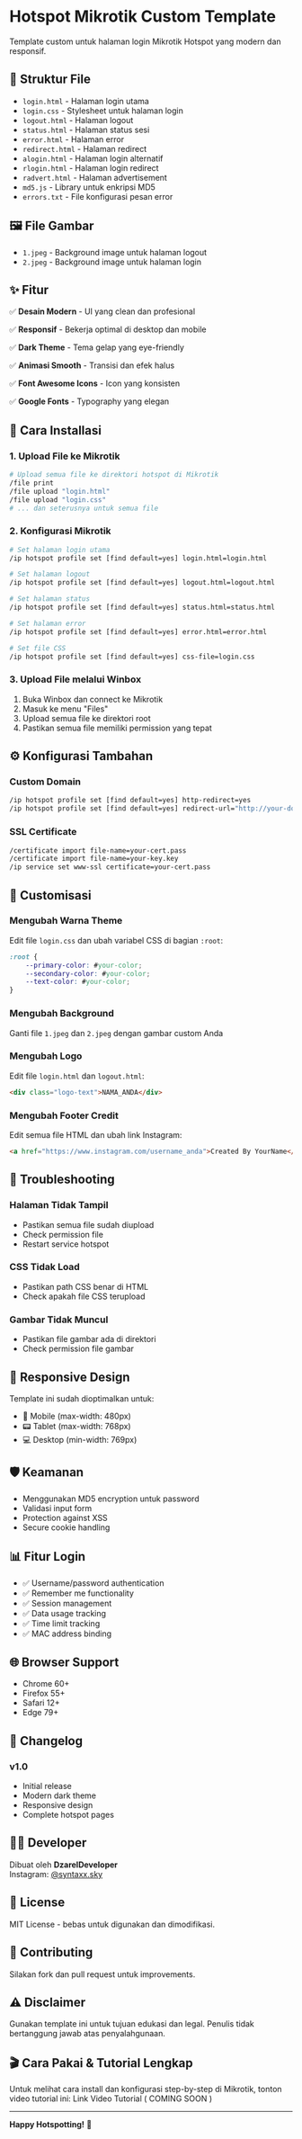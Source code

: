 # Hotspot Mikrotik Custom Template

Template custom untuk halaman login Mikrotik Hotspot yang modern dan responsif.

## 📁 Struktur File

- `login.html` - Halaman login utama
- `login.css` - Stylesheet untuk halaman login
- `logout.html` - Halaman logout
- `status.html` - Halaman status sesi
- `error.html` - Halaman error
- `redirect.html` - Halaman redirect
- `alogin.html` - Halaman login alternatif
- `rlogin.html` - Halaman login redirect
- `radvert.html` - Halaman advertisement
- `md5.js` - Library untuk enkripsi MD5
- `errors.txt` - File konfigurasi pesan error

## 🖼️ File Gambar

- `1.jpeg` - Background image untuk halaman logout
- `2.jpeg` - Background image untuk halaman login

## ✨ Fitur

✅ **Desain Modern** - UI yang clean dan profesional

✅ **Responsif** - Bekerja optimal di desktop dan mobile

✅ **Dark Theme** - Tema gelap yang eye-friendly

✅ **Animasi Smooth** - Transisi dan efek halus

✅ **Font Awesome Icons** - Icon yang konsisten

✅ **Google Fonts** - Typography yang elegan

## 🚀 Cara Installasi

### 1. Upload File ke Mikrotik

```bash
# Upload semua file ke direktori hotspot di Mikrotik
/file print
/file upload "login.html"
/file upload "login.css"
# ... dan seterusnya untuk semua file
```

### 2. Konfigurasi Mikrotik

```bash
# Set halaman login utama
/ip hotspot profile set [find default=yes] login.html=login.html

# Set halaman logout
/ip hotspot profile set [find default=yes] logout.html=logout.html

# Set halaman status
/ip hotspot profile set [find default=yes] status.html=status.html

# Set halaman error
/ip hotspot profile set [find default=yes] error.html=error.html

# Set file CSS
/ip hotspot profile set [find default=yes] css-file=login.css
```

### 3. Upload File melalui Winbox

1. Buka Winbox dan connect ke Mikrotik
2. Masuk ke menu "Files"
3. Upload semua file ke direktori root
4. Pastikan semua file memiliki permission yang tepat

## ⚙️ Konfigurasi Tambahan

### Custom Domain
```bash
/ip hotspot profile set [find default=yes] http-redirect=yes
/ip hotspot profile set [find default=yes] redirect-url="http://your-domain.com"
```

### SSL Certificate
```bash
/certificate import file-name=your-cert.pass
/certificate import file-name=your-key.key
/ip service set www-ssl certificate=your-cert.pass
```

## 🎨 Customisasi

### Mengubah Warna Theme
Edit file `login.css` dan ubah variabel CSS di bagian `:root`:

```css
:root {
    --primary-color: #your-color;
    --secondary-color: #your-color;
    --text-color: #your-color;
}
```

### Mengubah Background
Ganti file `1.jpeg` dan `2.jpeg` dengan gambar custom Anda

### Mengubah Logo
Edit file `login.html` dan `logout.html`:
```html
<div class="logo-text">NAMA_ANDA</div>
```

### Mengubah Footer Credit
Edit semua file HTML dan ubah link Instagram:
```html
<a href="https://www.instagram.com/username_anda">Created By YourName</a>
```

## 🔧 Troubleshooting

### Halaman Tidak Tampil
- Pastikan semua file sudah diupload
- Check permission file
- Restart service hotspot

### CSS Tidak Load
- Pastikan path CSS benar di HTML
- Check apakah file CSS terupload

### Gambar Tidak Muncul
- Pastikan file gambar ada di direktori
- Check permission file gambar

## 📱 Responsive Design

Template ini sudah dioptimalkan untuk:
- 📱 Mobile (max-width: 480px)
- 📟 Tablet (max-width: 768px)
- 💻 Desktop (min-width: 769px)

## 🛡️ Keamanan

- Menggunakan MD5 encryption untuk password
- Validasi input form
- Protection against XSS
- Secure cookie handling

## 📊 Fitur Login

- ✅ Username/password authentication
- ✅ Remember me functionality
- ✅ Session management
- ✅ Data usage tracking
- ✅ Time limit tracking
- ✅ MAC address binding

## 🌐 Browser Support

- Chrome 60+
- Firefox 55+
- Safari 12+
- Edge 79+

## 📝 Changelog

### v1.0
- Initial release
- Modern dark theme
- Responsive design
- Complete hotspot pages

## 👨‍💻 Developer

Dibuat oleh **DzarelDeveloper**  
Instagram: [@syntaxx.sky](https://www.instagram.com/syntaxx.sky)

## 📄 License

MIT License - bebas untuk digunakan dan dimodifikasi.

## 🤝 Contributing

Silakan fork dan pull request untuk improvements.

## ⚠️ Disclaimer

Gunakan template ini untuk tujuan edukasi dan legal. Penulis tidak bertanggung jawab atas penyalahgunaan.

## 🎬 Cara Pakai & Tutorial Lengkap
Untuk melihat cara install dan konfigurasi step-by-step di Mikrotik, tonton video tutorial ini:
Link Video Tutorial ( COMING SOON )

---

**Happy Hotspotting!** 🚀
